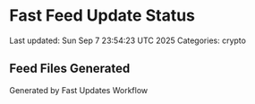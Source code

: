 # Fast Feed Update Status
Last updated: Sun Sep  7 23:54:23 UTC 2025
Categories: crypto

## Feed Files Generated

Generated by Fast Updates Workflow
